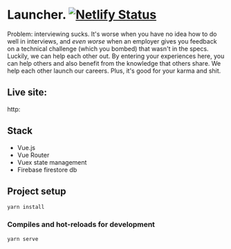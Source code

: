 # Launcher. [![Netlify Status](https://api.netlify.com/api/v1/badges/8b67c515-bf83-4601-9491-eb2a8b5927a3/deploy-status)](https://app.netlify.com/sites/launcher-app/deploys)
Problem: interviewing sucks. It's worse when you have no idea how to do well in interviews, and _even worse_ when 
an employer gives you feedback on a technical challenge (which you bombed) that wasn't in the specs. Luckily, we can help each other out. By 
entering your experiences here, you can help others and also benefit from the knowledge that others share. We help each other 
launch our careers. Plus, it's good for your karma and shit.

## Live site: 
http:

## Stack
* Vue.js
* Vue Router
* Vuex state management
* Firebase firestore db

## Project setup
```
yarn install
```

### Compiles and hot-reloads for development
```
yarn serve
```
